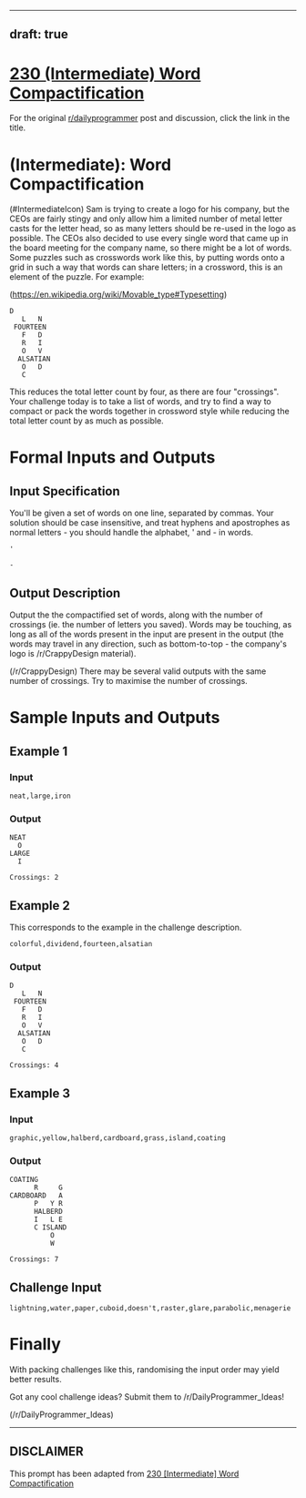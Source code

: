 ---
draft: true
----

# [230 (Intermediate) Word Compactification](https://www.reddit.com/r/dailyprogrammer/comments/3jd72z/20150901_challenge_230_intermediate_word/)

For the original [r/dailyprogrammer](https://www.reddit.com/r/dailyprogrammer/) post and discussion, click the link in the title.

#  (Intermediate): Word Compactification
(#IntermediateIcon)
Sam is trying to create a logo for his company, but the CEOs are fairly stingy and only allow him a limited number of metal letter casts for the letter head, so as many letters should be re-used in the logo as possible. The CEOs also decided to use every single word that came up in the board meeting for the company name, so there might be a lot of words. Some puzzles such as crosswords work like this, by putting words onto a grid in such a way that words can share letters; in a crossword, this is an element of the puzzle. For example:

(https://en.wikipedia.org/wiki/Movable_type#Typesetting)

```
D
   L   N
 FOURTEEN
   F   D
   R   I
   O   V
  ALSATIAN
   O   D
   C
```
This reduces the total letter count by four, as there are four "crossings". Your challenge today is to take a list of words, and try to find a way to compact or pack the words together in crossword style while reducing the total letter count by as much as possible.

# Formal Inputs and Outputs
## Input Specification
You'll be given a set of words on one line, separated by commas. Your solution should be case insensitive, and treat hyphens and apostrophes as normal letters - you should handle the alphabet, ' and - in words. 


```
'
```

```
-
```
## Output Description
Output the the compactified set of words, along with the number of crossings (ie. the number of letters you saved). Words may be touching, as long as all of the words present in the input are present in the output (the words may travel in any direction, such as bottom-to-top - the company's logo is /r/CrappyDesign material).

(/r/CrappyDesign)
There may be several valid outputs with the same number of crossings. Try to maximise the number of crossings.

# Sample Inputs and Outputs
## Example 1
### Input

```
neat,large,iron
```
### Output

```
NEAT
  O
LARGE
  I

Crossings: 2
```
## Example 2
This corresponds to the example in the challenge description.


```
colorful,dividend,fourteen,alsatian
```
### Output

```
D
   L   N
 FOURTEEN
   F   D
   R   I
   O   V
  ALSATIAN
   O   D
   C

Crossings: 4
```
## Example 3
### Input

```
graphic,yellow,halberd,cardboard,grass,island,coating
```
### Output

```
COATING
      R     G
CARDBOARD   A
      P   Y R
      HALBERD
      I   L E
      C ISLAND
          O 
          W

Crossings: 7
```
## Challenge Input

```
lightning,water,paper,cuboid,doesn't,raster,glare,parabolic,menagerie
```
# Finally
With packing challenges like this, randomising the input order may yield better results.

Got any cool challenge ideas? Submit them to /r/DailyProgrammer_Ideas!

(/r/DailyProgrammer_Ideas)

----
## **DISCLAIMER**
This prompt has been adapted from [230 [Intermediate] Word Compactification](https://www.reddit.com/r/dailyprogrammer/comments/3jd72z/20150901_challenge_230_intermediate_word/
)
